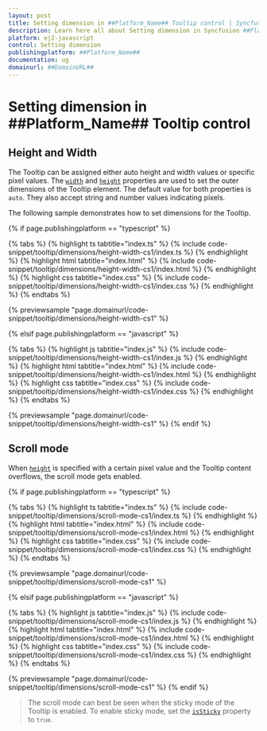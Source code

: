 ```yaml
---
layout: post
title: Setting dimension in ##Platform_Name## Tooltip control | Syncfusion
description: Learn here all about Setting dimension in Syncfusion ##Platform_Name## Tooltip control of Syncfusion Essential JS 2 and more.
platform: ej2-javascript
control: Setting dimension
publishingplatform: ##Platform_Name##
documentation: ug
domainurl: ##DomainURL##
---
```


# Setting dimension in ##Platform_Name## Tooltip control

## Height and Width

The Tooltip can be assigned either auto height and width values or specific pixel values. The [`width`](../api/tooltip#width) and [`height`](../api/tooltip#height) properties are used to set the outer dimensions of the Tooltip element. The default value for both properties is `auto`. They also accept string and number values indicating pixels.

The following sample demonstrates how to set dimensions for the Tooltip.

{% if page.publishingplatform == "typescript" %}

 {% tabs %}
{% highlight ts tabtitle="index.ts" %}
{% include code-snippet/tooltip/dimensions/height-width-cs1/index.ts %}
{% endhighlight %}
{% highlight html tabtitle="index.html" %}
{% include code-snippet/tooltip/dimensions/height-width-cs1/index.html %}
{% endhighlight %}
{% highlight css tabtitle="index.css" %}
{% include code-snippet/tooltip/dimensions/height-width-cs1/index.css %}
{% endhighlight %}
{% endtabs %}
        
{% previewsample "page.domainurl/code-snippet/tooltip/dimensions/height-width-cs1" %}

{% elsif page.publishingplatform == "javascript" %}

{% tabs %}
{% highlight js tabtitle="index.js" %}
{% include code-snippet/tooltip/dimensions/height-width-cs1/index.js %}
{% endhighlight %}
{% highlight html tabtitle="index.html" %}
{% include code-snippet/tooltip/dimensions/height-width-cs1/index.html %}
{% endhighlight %}
{% highlight css tabtitle="index.css" %}
{% include code-snippet/tooltip/dimensions/height-width-cs1/index.css %}
{% endhighlight %}
{% endtabs %}

{% previewsample "page.domainurl/code-snippet/tooltip/dimensions/height-width-cs1" %}
{% endif %}

## Scroll mode

When [`height`](../api/tooltip/#height) is specified with a certain pixel value and the Tooltip content overflows, the scroll mode gets enabled.

{% if page.publishingplatform == "typescript" %}

 {% tabs %}
{% highlight ts tabtitle="index.ts" %}
{% include code-snippet/tooltip/dimensions/scroll-mode-cs1/index.ts %}
{% endhighlight %}
{% highlight html tabtitle="index.html" %}
{% include code-snippet/tooltip/dimensions/scroll-mode-cs1/index.html %}
{% endhighlight %}
{% highlight css tabtitle="index.css" %}
{% include code-snippet/tooltip/dimensions/scroll-mode-cs1/index.css %}
{% endhighlight %}
{% endtabs %}
        
{% previewsample "page.domainurl/code-snippet/tooltip/dimensions/scroll-mode-cs1" %}

{% elsif page.publishingplatform == "javascript" %}

{% tabs %}
{% highlight js tabtitle="index.js" %}
{% include code-snippet/tooltip/dimensions/scroll-mode-cs1/index.js %}
{% endhighlight %}
{% highlight html tabtitle="index.html" %}
{% include code-snippet/tooltip/dimensions/scroll-mode-cs1/index.html %}
{% endhighlight %}
{% highlight css tabtitle="index.css" %}
{% include code-snippet/tooltip/dimensions/scroll-mode-cs1/index.css %}
{% endhighlight %}
{% endtabs %}

{% previewsample "page.domainurl/code-snippet/tooltip/dimensions/scroll-mode-cs1" %}
{% endif %}

> The scroll mode can best be seen when the sticky mode of the Tooltip is enabled. To enable sticky mode, set the [`isSticky`](../api/tooltip#issticky) property to `true`.
